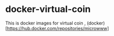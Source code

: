 # docker-virtual-coin
This is docker images for virtual coin , (docker)[https://hub.docker.com/repositories/microwww]
